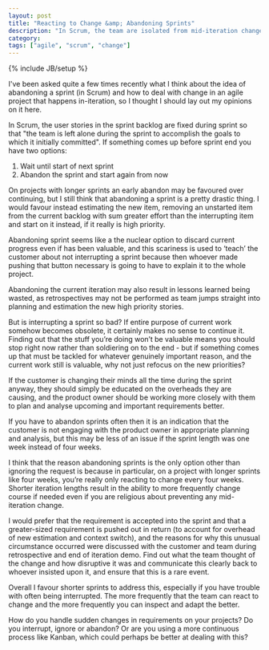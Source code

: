 ```yaml
---
layout: post
title: "Reacting to Change &amp; Abandoning Sprints"
description: "In Scrum, the team are isolated from mid-iteration changes. Anything that comes up in the iteration that isn't already in the current backlog must be ignored or the iteration abandoned. Is this the only way of dealing with this change?"
category: 
tags: ["agile", "scrum", "change"]
---
```

{% include JB/setup %}

I've been asked quite a few times recently what I think about the idea of abandoning a sprint (in Scrum) and how to deal with change in an agile project that happens in-iteration, so I thought I should lay out my opinions on it here.

In Scrum, the user stories in the sprint backlog are fixed during sprint so that "the team is left alone during the sprint to accomplish the goals to which it initially committed". If something comes up before sprint end you have two options:

1. Wait until start of next sprint
2. Abandon the sprint and start again from now

On projects with longer sprints an early abandon may be favoured over continuing, but I still think that abandoning a sprint is a pretty drastic thing. I would favour instead estimating the new item, removing an unstarted item from the current backlog with sum greater effort than the interrupting item and start on it instead, if it really is high priority.

Abandoning sprint seems like a the nuclear option to discard current progress even if has been valuable, and this scariness is used to ‘teach’ the customer about not interrupting a sprint because then whoever made pushing that button necessary is going to have to explain it to the whole project.

Abandoning the current iteration may also result in lessons learned being wasted, as retrospectives may not be performed as team jumps straight into planning and estimation the new high priority stories.

But is interrupting a sprint so bad? If entire purpose of current work somehow becomes obsolete, it certainly makes no sense to continue it. Finding out that the stuff you’re doing won’t be valuable means you should stop right now rather than soldiering on to the end - but if something comes up that must be tackled for whatever genuinely important reason, and the current work still is valuable, why not just refocus on the new priorities?

If the customer is changing their minds all the time during the sprint anyway, they should simply be educated on the overheads they are causing, and the product owner should be working more closely with them to plan and analyse upcoming and important requirements better.

If you have to abandon sprints often then it is an indication that the customer is not engaging with the product owner in appropriate planning and analysis, but this may be less of an issue if the sprint length was one week instead of four weeks.

I think that the reason abandoning sprints is the only option other than ignoring the request is because in particular, on a project with longer sprints like four weeks, you’re really only reacting to change every four weeks. Shorter iteration lengths result in the ability to more frequently change course if needed even if you are religious about preventing any mid-iteration change.

I would prefer that the requirement is accepted into the sprint and that a greater-sized requirement is pushed out in return (to account for overhead of new estimation and context switch), and the reasons for why this unusual circumstance occurred were discussed with the customer and team during retrospective and end of iteration demo. Find out what the team thought of the change and how disruptive it was and communicate this clearly back to whoever insisted upon it, and ensure that this is a rare event.

Overall I favour shorter sprints to address this, especially if you have trouble with often being interrupted. The more frequently that the team can react to change and the more frequently you can inspect and adapt the better.

How do you handle sudden changes in requirements on your projects? Do you interrupt, ignore or abandon? Or are you using a more continuous process like Kanban, which could perhaps be better at dealing with this?

